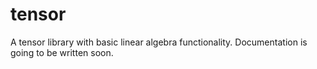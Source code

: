 # tensor
A tensor library with basic linear algebra functionality.
Documentation is going to be written soon.
